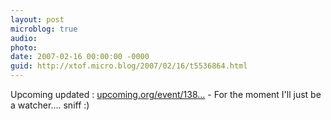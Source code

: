 ```yaml
---
layout: post
microblog: true
audio: 
photo: 
date: 2007-02-16 00:00:00 -0000
guid: http://xtof.micro.blog/2007/02/16/t5536864.html
---
```

Upcoming updated : [upcoming.org/event/138...](http://upcoming.org/event/138806/) - For the moment I'll just be a watcher.... sniff :) 
